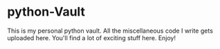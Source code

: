 # python-Vault
This is my personal python vault. All the miscellaneous code I write gets uploaded here. You'll find a lot of exciting stuff here. Enjoy!
